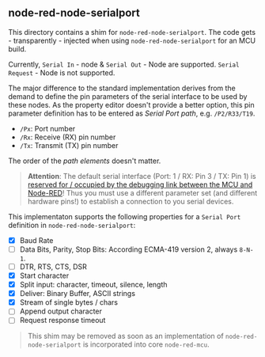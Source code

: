 ## node-red-node-serialport

This directory contains a shim for `node-red-node-serialport`.
The code gets - transparently - injected when using `node-red-node-serialport` for an MCU build.

Currently, `Serial In` - node & `Serial Out` - Node are supported.
`Serial Request` - Node is not supported.

The major difference to the standard implementation derives from the demand to define the pin parameters of the serial interface to be used by these nodes.
As the property editor doesn't provide a better option, this pin parameter definition has to be entered as _Serial Port path_, e.g. `/P2/R33/T19`.

* `/Px`: Port number
* `/Rx`: Receive (RX) pin number
* `/Tx`: Transmit (TX) pin number

The order of the _path elements_ doesn't matter.

> **Attention**: The default serial interface (Port: 1 / RX: Pin 3 / TX: Pin 1) is [reserved for / occupied by the debugging link between the MCU and Node-RED](https://github.com/Moddable-OpenSource/moddable/issues/1226#issuecomment-1823361637)! Thus you must use a different parameter set (and different hardware pins!) to establish a connection to you serial devices.

This implementaton supports the following properties for a `Serial Port` definition in `node-red-node-serialport`:

- [x] Baud Rate
- [ ] Data Bits, Parity, Stop Bits: According ECMA-419 version 2, always `8-N-1`. 
- [ ] DTR, RTS, CTS, DSR
- [x] Start character
- [x] Split input: character, timeout, silence, length
- [x] Deliver: Binary Buffer, ASCII strings
- [x] Stream of single bytes / chars 
- [ ] Append output character
- [ ] Request response timeout

> This shim may be removed as soon as an implementation of `node-red-node-serialport` is incorporated into core `node-red-mcu`.


